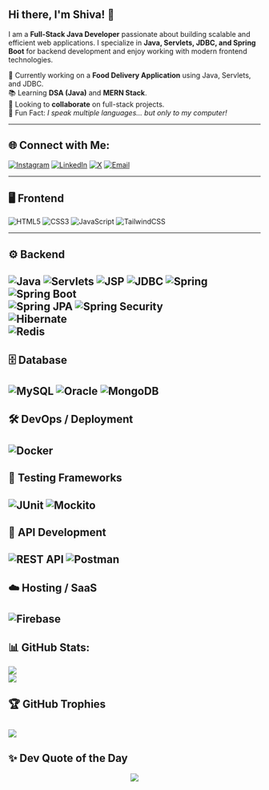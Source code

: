 ## Hi there, I'm Shiva! 👋

I am a **Full-Stack Java Developer** passionate about building scalable and efficient web applications. I specialize in **Java, Servlets, JDBC, and Spring Boot** for backend development and enjoy working with modern frontend technologies.

🚀 Currently working on a **Food Delivery Application** using Java, Servlets, and JDBC.<br/>
📚 Learning **DSA (Java)** and **MERN Stack**.<br/>
🤝 Looking to **collaborate** on full-stack projects.<br/>
💬 Fun Fact: *I speak multiple languages... but only to my computer!*

---

## 🌐 Connect with Me:
[![Instagram](https://img.shields.io/badge/Instagram-%23E4405F.svg?logo=Instagram&logoColor=white)](https://instagram.com/shiva_bugslayer) [![LinkedIn](https://img.shields.io/badge/LinkedIn-%230077B5.svg?logo=linkedin&logoColor=white)](https://linkedin.com/in/psivaiah6174) [![X](https://img.shields.io/badge/X-black.svg?logo=X&logoColor=white)](https://x.com/SHIVA6174124345) [![Email](https://img.shields.io/badge/Email-D14836?logo=gmail&logoColor=white)](mailto:psivaiah6174@gmail.com)

---

## 🖥️ Frontend
![HTML5](https://img.shields.io/badge/html5-%23E34F26.svg?style=for-the-badge&logo=html5&logoColor=white) 
![CSS3](https://img.shields.io/badge/css3-%231572B6.svg?style=for-the-badge&logo=css3&logoColor=white) 
![JavaScript](https://img.shields.io/badge/javascript-%23323330.svg?style=for-the-badge&logo=javascript&logoColor=%23F7DF1E) 
![TailwindCSS](https://img.shields.io/badge/tailwindcss-%2338B2AC.svg?style=for-the-badge&logo=tailwind-css&logoColor=white)

---

## ⚙️ Backend
![Java](https://img.shields.io/badge/java-%23ED8B00.svg?style=for-the-badge&logo=openjdk&logoColor=white) ![Servlets](https://img.shields.io/badge/Servlets-%23007ACC.svg?style=for-the-badge) ![JSP](https://img.shields.io/badge/JSP-%23007ACC.svg?style=for-the-badge) ![JDBC](https://img.shields.io/badge/JDBC-%23007ACC.svg?style=for-the-badge) ![Spring](https://img.shields.io/badge/spring-%236DB33F.svg?style=for-the-badge&logo=spring&logoColor=white) ![Spring Boot](https://img.shields.io/badge/SpringBoot-%236DB33F.svg?style=for-the-badge) <br/>
![Spring JPA](https://img.shields.io/badge/Spring%20JPA-%236DB33F.svg?style=for-the-badge) 
![Spring Security](https://img.shields.io/badge/Spring%20Security-%236DB33F.svg?style=for-the-badge)  
![Hibernate](https://img.shields.io/badge/Hibernate-%23007ACC.svg?style=for-the-badge)  
![Redis](https://img.shields.io/badge/Redis-%23DC382D.svg?style=for-the-badge&logo=redis&logoColor=white)
---
## 🗄️ Database
![MySQL](https://img.shields.io/badge/mysql-4479A1.svg?style=for-the-badge&logo=mysql&logoColor=white) ![Oracle](https://img.shields.io/badge/oracle-%23F80000.svg?style=for-the-badge&logo=oracle&logoColor=white) ![MongoDB](https://img.shields.io/badge/MongoDB-%2347A248.svg?style=for-the-badge&logo=mongodb&logoColor=white)
---
## 🛠️ DevOps / Deployment
![Docker](https://img.shields.io/badge/Docker-%232496ED.svg?style=for-the-badge&logo=docker&logoColor=white)  
---
## 🧪 Testing Frameworks
![JUnit](https://img.shields.io/badge/JUnit-%2325A162.svg?style=for-the-badge&logo=junit5&logoColor=white) ![Mockito](https://img.shields.io/badge/Mockito-%234DB33D.svg?style=for-the-badge)
---
## 📡 API Development
![REST API](https://img.shields.io/badge/REST%20API-%23007ACC.svg?style=for-the-badge) ![Postman](https://img.shields.io/badge/Postman-%23FF6C37.svg?style=for-the-badge&logo=postman&logoColor=white)
---
## ☁️ Hosting / SaaS
![Firebase](https://img.shields.io/badge/Firebase-%23FFCA28.svg?style=for-the-badge&logo=firebase&logoColor=black)
---
## 📊 GitHub Stats:
![](https://github-readme-stats.vercel.app/api?username=SHIVA6174&theme=neon&hide_border=true&include_all_commits=true&count_private=true)  
![](https://github-readme-stats.vercel.app/api/top-langs/?username=SHIVA6174&theme=neon&hide_border=true&include_all_commits=true&count_private=true&layout=compact)

## 🏆 GitHub Trophies
![](https://github-profile-trophy.vercel.app/?username=SHIVA6174&theme=radical&no-frame=true&no-bg=true&margin-w=4)
---

## ✨ Dev Quote of the Day  
<p align="center">
    <img src="https://readme-typing-svg.herokuapp.com?font=Fira+Code&size=18&duration=2500&color=FF1493&center=true&vCenter=true&lines=Code%2C+test%2C+deploy%2C+repeat.;Keep+it+simple%2C+keep+it+fast.;Good+code+is+like+a+joke%2C+it+needs+no+explanation.;Talk+is+cheap%2C+show+me+the+code." />
</p>
